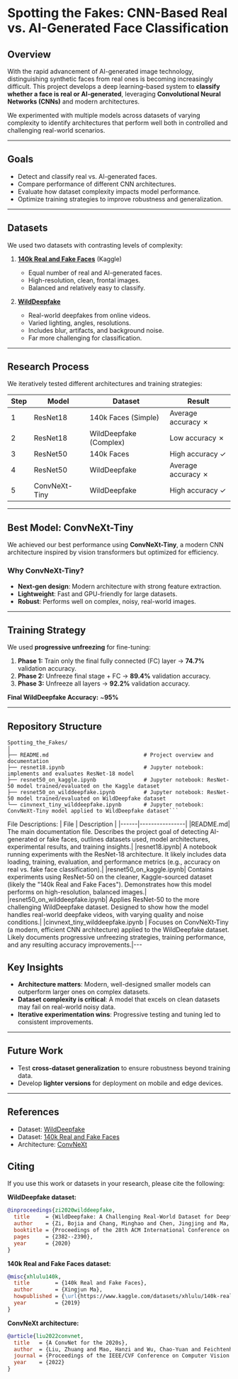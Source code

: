 # Spotting the Fakes: CNN-Based Real vs. AI-Generated Face Classification

## Overview
With the rapid advancement of AI-generated image technology, distinguishing synthetic faces from real ones is becoming increasingly difficult. This project develops a deep learning–based system to **classify whether a face is real or AI-generated**, leveraging **Convolutional Neural Networks (CNNs)** and modern architectures.  

We experimented with multiple models across datasets of varying complexity to identify architectures that perform well both in controlled and challenging real-world scenarios.

---

## Goals
- Detect and classify real vs. AI-generated faces.  
- Compare performance of different CNN architectures.  
- Evaluate how dataset complexity impacts model performance.  
- Optimize training strategies to improve robustness and generalization.

---

## Datasets
We used two datasets with contrasting levels of complexity:

1. **[140k Real and Fake Faces](https://www.kaggle.com/datasets/xhlulu/140k-real-and-fake-faces)** (Kaggle)  
   - Equal number of real and AI-generated faces.  
   - High-resolution, clean, frontal images.  
   - Balanced and relatively easy to classify.  

2. **[WildDeepfake](https://arxiv.org/abs/2101.01456)**  
   - Real-world deepfakes from online videos.  
   - Varied lighting, angles, resolutions.  
   - Includes blur, artifacts, and background noise.  
   - Far more challenging for classification.

---

## Research Process
We iteratively tested different architectures and training strategies:

| Step | Model           | Dataset                | Result |
|------|----------------|------------------------|--------|
| 1    | ResNet18       | 140k Faces (Simple)    | Average accuracy ✗ |
| 2    | ResNet18       | WildDeepfake (Complex) | Low accuracy ✗ |
| 3    | ResNet50       | 140k Faces             | High accuracy ✓ |
| 4    | ResNet50       | WildDeepfake           | Average accuracy ✗ |
| 5    | ConvNeXt-Tiny  | WildDeepfake           | High accuracy ✓ |

---

## Best Model: ConvNeXt-Tiny
We achieved our best performance using **ConvNeXt-Tiny**, a modern CNN architecture inspired by vision transformers but optimized for efficiency.

### Why ConvNeXt-Tiny?
- **Next-gen design**: Modern architecture with strong feature extraction.  
- **Lightweight**: Fast and GPU-friendly for large datasets.  
- **Robust**: Performs well on complex, noisy, real-world images.

---

## Training Strategy
We used **progressive unfreezing** for fine-tuning:
1. **Phase 1:** Train only the final fully connected (FC) layer → **74.7%** validation accuracy.  
2. **Phase 2:** Unfreeze final stage + FC → **89.4%** validation accuracy.  
3. **Phase 3:** Unfreeze all layers → **92.2%** validation accuracy.  

**Final WildDeepfake Accuracy:** ~**95%**

---

## Repository Structure

```
Spotting_the_Fakes/
│
├── README.md                              # Project overview and documentation
├── resnet18.ipynb                         # Jupyter notebook: implements and evaluates ResNet-18 model
├── resnet50_on_kaggle.ipynb               # Jupyter notebook: ResNet-50 model trained/evaluated on the Kaggle dataset
├── resnet50_on_wilddeepfake.ipynb         # Jupyter notebook: ResNet-50 model trained/evaluated on WildDeepfake dataset
└── cinvnext_tiny_wilddeepfake.ipynb       # Jupyter notebook: ConvNeXt-Tiny model applied to WildDeepfake dataset```
```

File Descriptions:
| File | Description | 
|------|----------------|
|README.md| The main documentation file. Describes the project goal of detecting AI-generated or fake faces, outlines datasets used, model architectures, experimental results, and training insights.|
|resnet18.ipynb| A notebook running experiments with the ResNet-18 architecture. It likely includes data loading, training, evaluation, and performance metrics (e.g., accuracy on real vs. fake face classification).|
|resnet50_on_kaggle.ipynb| Contains experiments using ResNet-50 on the cleaner, Kaggle-sourced dataset (likely the "140k Real and Fake Faces"). Demonstrates how this model performs on high-resolution, balanced images.|
|resnet50_on_wilddeepfake.ipynb| Applies ResNet-50 to the more challenging WildDeepfake dataset. Designed to show how the model handles real-world deepfake videos, with varying quality and noise conditions.|
|cinvnext_tiny_wilddeepfake.ipynb | Focuses on ConvNeXt-Tiny (a modern, efficient CNN architecture) applied to the WildDeepfake dataset. Likely documents progressive unfreezing strategies, training performance, and any resulting accuracy improvements.|---

## Key Insights
- **Architecture matters**: Modern, well-designed smaller models can outperform larger ones on complex datasets.  
- **Dataset complexity is critical**: A model that excels on clean datasets may fail on real-world noisy data.  
- **Iterative experimentation wins**: Progressive testing and tuning led to consistent improvements.

---

## Future Work
- Test **cross-dataset generalization** to ensure robustness beyond training data.  
- Develop **lighter versions** for deployment on mobile and edge devices.  

---

## References
- Dataset: [WildDeepfake](https://arxiv.org/abs/2101.01456)  
- Dataset: [140k Real and Fake Faces](https://www.kaggle.com/datasets/xhlulu/140k-real-and-fake-faces)  
- Architecture: [ConvNeXt](https://arxiv.org/abs/2201.03545)  






## Citing

If you use this work or datasets in your research, please cite the following:

**WildDeepfake dataset:**
```bibtex
@inproceedings{zi2020wilddeepfake,
  title     = {WildDeepfake: A Challenging Real-World Dataset for Deepfake Detection},
  author    = {Zi, Bojia and Chang, Minghao and Chen, Jingjing and Ma, Xingjun and Jiang, Yu-Gang},
  booktitle = {Proceedings of the 28th ACM International Conference on Multimedia},
  pages     = {2382--2390},
  year      = {2020}
}
```

**140k Real and Fake Faces dataset:**
```bibtex
@misc{xhlulu140k,
  title        = {140k Real and Fake Faces},
  author       = {Xingjun Ma},
  howpublished = {\url{https://www.kaggle.com/datasets/xhlulu/140k-real-and-fake-faces}},
  year         = {2019}
}
```

**ConvNeXt architecture:**
```bibtex
@article{liu2022convnet,
  title   = {A ConvNet for the 2020s},
  author  = {Liu, Zhuang and Mao, Hanzi and Wu, Chao-Yuan and Feichtenhofer, Christoph and Darrell, Trevor and Xie, Saining},
  journal = {Proceedings of the IEEE/CVF Conference on Computer Vision and Pattern Recognition (CVPR)},
  year    = {2022}
}
```










  
